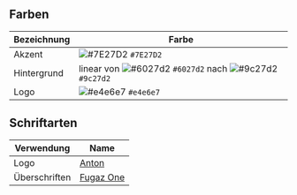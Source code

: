 ## Farben
Bezeichnung | Farbe
----------- | ------
Akzent | ![#7E27D2](https://placehold.it/15/7E27D2/000000?text=) `#7E27D2`
Hintergrund | linear von ![#6027d2](https://placehold.it/15/6027d2/000000?text=) `#6027d2` nach ![#9c27d2](https://placehold.it/15/9c27d2/000000?text=) `#9c27d2`
Logo | ![#e4e6e7](https://placehold.it/15/e4e6e7/000000?text=) `#e4e6e7`

## Schriftarten
Verwendung | Name
---------- | ----
Logo | [Anton](https://fonts.google.com/specimen/Anton)
Überschriften | [Fugaz One](https://fonts.google.com/specimen/Fugaz+One)
